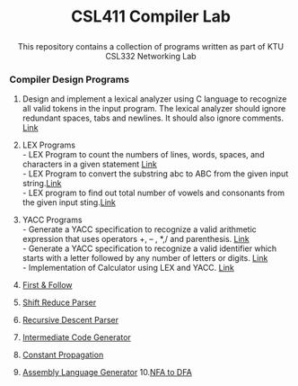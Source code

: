 
<h1 align="center">

CSL411 Compiler Lab

</h1>

  
  

<div align="center">

This repository contains a collection of programs written as part of KTU CSL332 Networking Lab

</div>

  
  

### Compiler Design Programs

 1. Design and implement a lexical analyzer using C language to recognize all valid tokens in the input program. The lexical analyzer should ignore redundant spaces, tabs and newlines. It should also ignore comments.
[Link](/Lexical-Analayzer)
 2. LEX Programs <br>
		 - LEX Program to count the numbers of lines, words, spaces, and characters in a given statement [Link](/LEX-Count) <br>
		 - LEX Program to convert the substring abc to ABC from the given input string.[Link](/LEX-Substring)<br>
		 - LEX program to find out total number of vowels and consonants from the given input sting.[Link](/LEX-Vowels)<br>
 
 3. YACC Programs <br>
		 - Generate a YACC specification to recognize a valid arithmetic expression that uses
 operators +, – , *,/ and parenthesis. [Link](/YACC-Valid-Expressions) <br>
		 - Generate a YACC specification to recognize a valid identifier which starts with a letter
 followed by any number of letters or digits.     [Link](/YACC-Valid-Identifiers)<br>
		 - Implementation of Calculator using LEX and YACC. [Link](/YACC-Calculator)<br>
 
  4. [First & Follow](/First-Follow/)
  5. [Shift Reduce Parser](/Shift-Reduce-Parser/)
  6. [Recursive Descent Parser](/Recursive_Descent_Parser/)
  7. [Intermediate Code Generator](/Intermediate_Code_Generator/)
  8. [Constant Propagation](/Constant-Propagation/)
  9. [Assembly Language Generator](/Assembly_Language_Generator/)
  10.[NFA to DFA](/NFA-to-DFA/)

